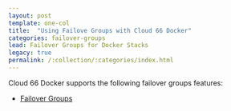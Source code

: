 ```yaml
---
layout: post
template: one-col
title:  "Using Failove Groups with Cloud 66 Docker"
categories: failover-groups
lead: Failover Groups for Docker Stacks
legacy: true
permalink: /:collection/:categories/index.html
---
```


Cloud 66 Docker supports the following failover groups features:

- [Failover Groups](failover-groups.html)

